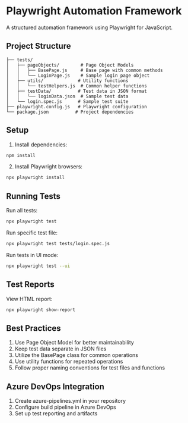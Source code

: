 # Playwright Automation Framework

A structured automation framework using Playwright for JavaScript.

## Project Structure

```
├── tests/
│   ├── pageObjects/        # Page Object Models
│   │   ├── BasePage.js     # Base page with common methods
│   │   └── LoginPage.js    # Sample login page object
│   ├── utils/             # Utility functions
│   │   └── testHelpers.js  # Common helper functions
│   ├── testData/          # Test data in JSON format
│   │   └── loginData.json  # Sample test data
│   └── login.spec.js      # Sample test suite
├── playwright.config.js   # Playwright configuration
└── package.json          # Project dependencies
```

## Setup

1. Install dependencies:
```bash
npm install
```

2. Install Playwright browsers:
```bash
npx playwright install
```

## Running Tests

Run all tests:
```bash
npx playwright test
```

Run specific test file:
```bash
npx playwright test tests/login.spec.js
```

Run tests in UI mode:
```bash
npx playwright test --ui
```

## Test Reports

View HTML report:
```bash
npx playwright show-report
```

## Best Practices

1. Use Page Object Model for better maintainability
2. Keep test data separate in JSON files
3. Utilize the BasePage class for common operations
4. Use utility functions for repeated operations
5. Follow proper naming conventions for test files and functions

## Azure DevOps Integration

1. Create azure-pipelines.yml in your repository
2. Configure build pipeline in Azure DevOps
3. Set up test reporting and artifacts

